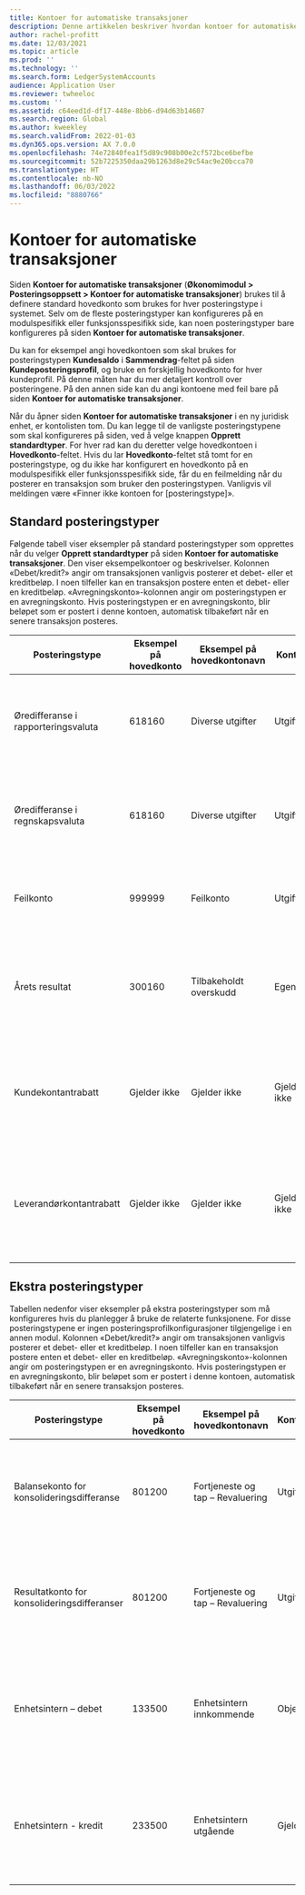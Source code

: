 ```yaml
---
title: Kontoer for automatiske transaksjoner
description: Denne artikkelen beskriver hvordan kontoer for automatiske transaksjoner brukes til postering gjennom Microsoft Dynamics 365, og gir eksempler for nøkkelkontoer for automatiske transaksjoner.
author: rachel-profitt
ms.date: 12/03/2021
ms.topic: article
ms.prod: ''
ms.technology: ''
ms.search.form: LedgerSystemAccounts
audience: Application User
ms.reviewer: twheeloc
ms.custom: ''
ms.assetid: c64eed1d-df17-448e-8bb6-d94d63b14607
ms.search.region: Global
ms.author: kweekley
ms.search.validFrom: 2022-01-03
ms.dyn365.ops.version: AX 7.0.0
ms.openlocfilehash: 74e72840fea1f5d89c908b00e2cf572bce6befbe
ms.sourcegitcommit: 52b7225350daa29b1263d8e29c54ac9e20bcca70
ms.translationtype: HT
ms.contentlocale: nb-NO
ms.lasthandoff: 06/03/2022
ms.locfileid: "8880766"
---
```

# <a name="accounts-for-automatic-transactions"></a>Kontoer for automatiske transaksjoner

Siden **Kontoer for automatiske transaksjoner** (**Økonomimodul &gt; Posteringsoppsett &gt; Kontoer for automatiske transaksjoner**) brukes til å definere standard hovedkonto som brukes for hver posteringstype i systemet. Selv om de fleste posteringstyper kan konfigureres på en modulspesifikk eller funksjonsspesifikk side, kan noen posteringstyper bare konfigureres på siden **Kontoer for automatiske transaksjoner**.

Du kan for eksempel angi hovedkontoen som skal brukes for posteringstypen **Kundesaldo** i **Sammendrag**-feltet på siden **Kundeposteringsprofil**, og bruke en forskjellig hovedkonto for hver kundeprofil. På denne måten har du mer detaljert kontroll over posteringene. På den annen side kan du angi kontoene med feil bare på siden **Kontoer for automatiske transaksjoner**.

Når du åpner siden **Kontoer for automatiske transaksjoner** i en ny juridisk enhet, er kontolisten tom. Du kan legge til de vanligste posteringstypene som skal konfigureres på siden, ved å velge knappen **Opprett standardtyper**. For hver rad kan du deretter velge hovedkontoen i **Hovedkonto**-feltet. Hvis du lar **Hovedkonto**-feltet stå tomt for en posteringstype, og du ikke har konfigurert en hovedkonto på en modulspesifikk eller funksjonsspesifikk side, får du en feilmelding når du posterer en transaksjon som bruker den posteringstypen. Vanligvis vil meldingen være «Finner ikke kontoen for \[posteringstype\]».

## <a name="default-posting-types"></a>Standard posteringstyper

Følgende tabell viser eksempler på standard posteringstyper som opprettes når du velger **Opprett standardtyper** på siden **Kontoer for automatiske transaksjoner**. Den viser eksempelkontoer og beskrivelser. Kolonnen «Debet/kredit?» angir om transaksjonen vanligvis posterer et debet- eller et kreditbeløp. I noen tilfeller kan en transaksjon postere enten et debet- eller en kreditbeløp. «Avregningskonto»-kolonnen angir om posteringstypen er en avregningskonto. Hvis posteringstypen er en avregningskonto, blir beløpet som er postert i denne kontoen, automatisk tilbakeført når en senere transaksjon posteres.

| Posteringstype | Eksempel på hovedkonto | Eksempel på hovedkontonavn | Kontotype | Debet/kredit? | Avregningskonto | Beskrivelse |
|--------------|----------------------|---------------------------|--------------|---------------|------------------|-------------|
| Øredifferanse i rapporteringsvaluta | 618160 | Diverse utgifter | Utgift | Begge | Nei | Denne posteringstypen brukes når det forekommer en øredifferanse når et transaksjonsbeløp i en utenlandsk valuta omregnes til rapporteringsvalutaen. |
| Øredifferanse i regnskapsvaluta | 618160 | Diverse utgifter | Utgift | Begge | Nei | Denne posteringstypen brukes når det forekommer en øredifferanse når et transaksjonsbeløp i en utenlandsk valuta omregnes til regnskapsvalutaen. |
| Feilkonto | 999999 | Feilkonto | Utgift | Begge | Nei | Denne posteringstypen brukes når det oppstår en feil i systemet. Kontoen bør valideres hver periode, og eventuelle feil må løses. |
| Årets resultat | 300160 | Tilbakeholdt overskudd | Egenkapital | Begge | Nei | Denne posteringstypen brukes når årsavsluttingsprosessen kjøres for å flytte balansen for kontoer av typen **Resultat** til hovedkontoen som er valgt for årsavslutningsresultatet. |
| Kundekontantrabatt | Gjelder ikke | Gjelder ikke | Gjelder ikke | Gjelder ikke | Nei | Posteringstypen som er definert på siden **Kontoer for automatiske transaksjoner**, brukes ikke. En hovedkonto er nødvendig når kontantrabatter konfigureres i Kunder.|
| Leverandørkontantrabatt | Gjelder ikke | Gjelder ikke | Gjelder ikke | Gjelder ikke | Nei | Posteringstypen som er definert på siden **Kontoer for automatiske transaksjoner**, brukes ikke. En hovedkonto er nødvendig når kontantrabatter konfigureres i Leverandører. |

## <a name="additional-posting-types"></a>Ekstra posteringstyper

Tabellen nedenfor viser eksempler på ekstra posteringstyper som må konfigureres hvis du planlegger å bruke de relaterte funksjonene. For disse posteringstypene er ingen posteringsprofilkonfigurasjoner tilgjengelige i en annen modul. Kolonnen «Debet/kredit?» angir om transaksjonen vanligvis posterer et debet- eller et kreditbeløp. I noen tilfeller kan en transaksjon postere enten et debet- eller en kreditbeløp. «Avregningskonto»-kolonnen angir om posteringstypen er en avregningskonto. Hvis posteringstypen er en avregningskonto, blir beløpet som er postert i denne kontoen, automatisk tilbakeført når en senere transaksjon posteres.

| Posteringstype | Eksempel på hovedkonto | Eksempel på hovedkontonavn | Kontotype | Debet/kredit? | Avregningskonto | Beskrivelse |
|--------------|----------------------|---------------------------|--------------|---------------|------------------|-------------|
| Balansekonto for konsolideringsdifferanse | 801200 | Fortjeneste og tap – Revaluering | Utgift | Begge | Nei | Denne posteringstypen brukes når du utfører en konsolidering som omfatter en valutarevaluering, og det oppstår øredifferanser under revalueringen. |
| Resultatkonto for konsolideringsdifferanser | 801200 | Fortjeneste og tap – Revaluering | Utgift | Begge | Nei | Denne posteringstypen brukes når du utfører en konsolidering som omfatter en valutarevaluering, og det oppstår øredifferanser under revalueringen. |
| Enhetsintern – debet | 133500 | Enhetsintern innkommende | Objekt | Debet | Nei | Denne posteringstypen brukes når du velger en balanseringsdimensjon på **Hovedbok**-siden, og dimensjonen ikke er i balanse i en transaksjon som er postert. |
| Enhetsintern - kredit | 233500 | Enhetsintern utgående | Gjeld | Kredit | Nei | Denne posteringstypen brukes når du velger en balanseringsdimensjon på **Hovedbok**-siden, og dimensjonen ikke er i balanse i en transaksjon som er postert. |
